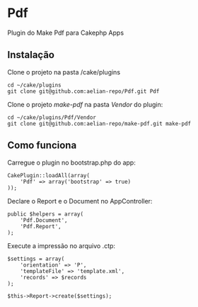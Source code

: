 # Pdf

Plugin do Make Pdf para Cakephp Apps

## Instalação

Clone o projeto na pasta /cake/plugins

```
cd ~/cake/plugins
git clone git@github.com:aelian-repo/Pdf.git Pdf
```

Clone o projeto *make-pdf* na pasta *Vendor* do plugin:

```
cd ~/cake/plugins/Pdf/Vendor
git clone git@github.com:aelian-repo/make-pdf.git make-pdf
```


## Como funciona

Carregue o plugin no bootstrap.php do app:

```
CakePlugin::loadAll(array(
    'Pdf' => array('bootstrap' => true)
));
```

Declare o Report e o Document no AppController:

```
public $helpers = array(
    'Pdf.Document',
    'Pdf.Report', 
);  
```

Execute a impressão no arquivo .ctp:

```
$settings = array(
    'orientation' => 'P',
    'templateFile' => 'template.xml',
    'records' => $records
);

$this->Report->create($settings);
```


